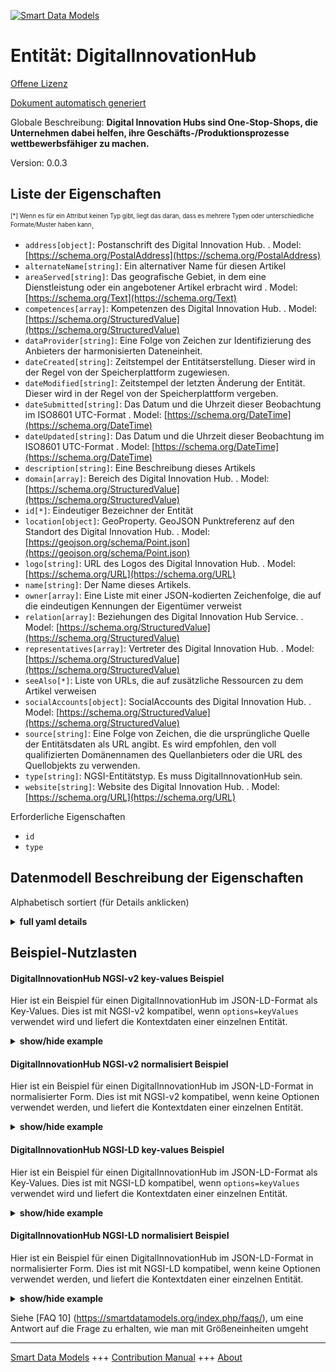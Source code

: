 <!-- 10-Header -->  
[![Smart Data Models](https://smartdatamodels.org/wp-content/uploads/2022/01/SmartDataModels_logo.png "Logo")](https://smartdatamodels.org)  
Entität: DigitalInnovationHub  
=============================<!-- /10-Header -->  
<!-- 15-License -->  
[Offene Lizenz](https://github.com/smart-data-models//dataModel.DigitalInnovationHub/blob/master/DigitalInnovationHub/LICENSE.md)  
[Dokument automatisch generiert](https://docs.google.com/presentation/d/e/2PACX-1vTs-Ng5dIAwkg91oTTUdt8ua7woBXhPnwavZ0FxgR8BsAI_Ek3C5q97Nd94HS8KhP-r_quD4H0fgyt3/pub?start=false&loop=false&delayms=3000#slide=id.gb715ace035_0_60)  
<!-- /15-License -->  
<!-- 20-Description -->  
Globale Beschreibung: **Digital Innovation Hubs sind One-Stop-Shops, die Unternehmen dabei helfen, ihre Geschäfts-/Produktionsprozesse wettbewerbsfähiger zu machen.**  
Version: 0.0.3  
<!-- /20-Description -->  
<!-- 30-PropertiesList -->  

## Liste der Eigenschaften  

<sup><sub>[*] Wenn es für ein Attribut keinen Typ gibt, liegt das daran, dass es mehrere Typen oder unterschiedliche Formate/Muster haben kann</sub></sup>.  
- `address[object]`: Postanschrift des Digital Innovation Hub.  . Model: [https://schema.org/PostalAddress](https://schema.org/PostalAddress)- `alternateName[string]`: Ein alternativer Name für diesen Artikel  - `areaServed[string]`: Das geografische Gebiet, in dem eine Dienstleistung oder ein angebotener Artikel erbracht wird  . Model: [https://schema.org/Text](https://schema.org/Text)- `competences[array]`: Kompetenzen des Digital Innovation Hub.  . Model: [https://schema.org/StructuredValue](https://schema.org/StructuredValue)- `dataProvider[string]`: Eine Folge von Zeichen zur Identifizierung des Anbieters der harmonisierten Dateneinheit.  - `dateCreated[string]`: Zeitstempel der Entitätserstellung. Dieser wird in der Regel von der Speicherplattform zugewiesen.  - `dateModified[string]`: Zeitstempel der letzten Änderung der Entität. Dieser wird in der Regel von der Speicherplattform vergeben.  - `dateSubmitted[string]`: Das Datum und die Uhrzeit dieser Beobachtung im ISO8601 UTC-Format  . Model: [https://schema.org/DateTime](https://schema.org/DateTime)- `dateUpdated[string]`: Das Datum und die Uhrzeit dieser Beobachtung im ISO8601 UTC-Format  . Model: [https://schema.org/DateTime](https://schema.org/DateTime)- `description[string]`: Eine Beschreibung dieses Artikels  - `domain[array]`: Bereich des Digital Innovation Hub.  . Model: [https://schema.org/StructuredValue](https://schema.org/StructuredValue)- `id[*]`: Eindeutiger Bezeichner der Entität  - `location[object]`: GeoProperty. GeoJSON Punktreferenz auf den Standort des Digital Innovation Hub.  . Model: [https://geojson.org/schema/Point.json](https://geojson.org/schema/Point.json)- `logo[string]`: URL des Logos des Digital Innovation Hub.  . Model: [https://schema.org/URL](https://schema.org/URL)- `name[string]`: Der Name dieses Artikels.  - `owner[array]`: Eine Liste mit einer JSON-kodierten Zeichenfolge, die auf die eindeutigen Kennungen der Eigentümer verweist  - `relation[array]`: Beziehungen des Digital Innovation Hub Service.  . Model: [https://schema.org/StructuredValue](https://schema.org/StructuredValue)- `representatives[array]`: Vertreter des Digital Innovation Hub.  . Model: [https://schema.org/StructuredValue](https://schema.org/StructuredValue)- `seeAlso[*]`: Liste von URLs, die auf zusätzliche Ressourcen zu dem Artikel verweisen  - `socialAccounts[object]`: SocialAccounts des Digital Innovation Hub.  . Model: [https://schema.org/StructuredValue](https://schema.org/StructuredValue)- `source[string]`: Eine Folge von Zeichen, die die ursprüngliche Quelle der Entitätsdaten als URL angibt. Es wird empfohlen, den voll qualifizierten Domänennamen des Quellanbieters oder die URL des Quellobjekts zu verwenden.  - `type[string]`: NGSI-Entitätstyp. Es muss DigitalInnovationHub sein.  - `website[string]`: Website des Digital Innovation Hub.  . Model: [https://schema.org/URL](https://schema.org/URL)<!-- /30-PropertiesList -->  
<!-- 35-RequiredProperties -->  
Erforderliche Eigenschaften  
- `id`  - `type`  <!-- /35-RequiredProperties -->  
<!-- 40-RequiredProperties -->  
<!-- /40-RequiredProperties -->  
<!-- 50-DataModelHeader -->  
## Datenmodell Beschreibung der Eigenschaften  
Alphabetisch sortiert (für Details anklicken)  
<!-- /50-DataModelHeader -->  
<!-- 60-ModelYaml -->  
<details><summary><strong>full yaml details</strong></summary>    
```yaml  
DigitalInnovationHub:    
  description: 'Digital Innovation Hubs are one-stop-shops that help companies to become more competitive with regard to their business/production processes.'    
  properties:    
    address:    
      description: 'PostalAddress of the Digital Innovation Hub.'    
      type: object    
      x-ngsi:    
        model: https://schema.org/PostalAddress    
        type: Property    
    alternateName:    
      description: 'An alternative name for this item'    
      type: string    
      x-ngsi:    
        type: Property    
    areaServed:    
      description: 'The geographic area where a service or offered item is provided'    
      type: string    
      x-ngsi:    
        model: https://schema.org/Text    
        type: Property    
    competences:    
      description: 'Competences of the Digital Innovation Hub.'    
      items:    
        - type: string    
      type: array    
      x-ngsi:    
        model: https://schema.org/StructuredValue    
        type: Property    
    dataProvider:    
      description: 'A sequence of characters identifying the provider of the harmonised data entity.'    
      type: string    
      x-ngsi:    
        type: Property    
    dateCreated:    
      description: 'Entity creation timestamp. This will usually be allocated by the storage platform.'    
      format: date-time    
      type: string    
      x-ngsi:    
        type: Property    
    dateModified:    
      description: 'Timestamp of the last modification of the entity. This will usually be allocated by the storage platform.'    
      format: date-time    
      type: string    
      x-ngsi:    
        type: Property    
    dateSubmitted:    
      description: 'The date and time of this observation in ISO8601 UTC format'    
      format: date-time    
      type: string    
      x-ngsi:    
        model: https://schema.org/DateTime    
        type: Property    
    dateUpdated:    
      description: 'The date and time of this observation in ISO8601 UTC format'    
      format: date-time    
      type: string    
      x-ngsi:    
        model: https://schema.org/DateTime    
        type: Property    
    description:    
      description: 'A description of this item'    
      type: string    
      x-ngsi:    
        type: Property    
    domain:    
      description: 'Domain of the Digital Innovation Hub.'    
      items:    
        - type: string    
      type: array    
      x-ngsi:    
        model: https://schema.org/StructuredValue    
        type: Property    
    id:    
      anyOf: &digitalinnovationhub_-_properties_-_owner_-_items_-_anyof    
        - description: 'Property. Identifier format of any NGSI entity'    
          maxLength: 256    
          minLength: 1    
          pattern: ^[\w\-\.\{\}\$\+\*\[\]`|~^@!,:\\]+$    
          type: string    
        - description: 'Property. Identifier format of any NGSI entity'    
          format: uri    
          type: string    
      description: 'Unique identifier of the entity'    
      x-ngsi:    
        type: Property    
    location:    
      description: 'GeoProperty. GeoJSON Point reference to the location of the Digital Innovation Hub.'    
      type: object    
      x-ngsi:    
        model: https://geojson.org/schema/Point.json    
    logo:    
      description: 'URL of the logo of the Digital Innovation Hub.'    
      type: string    
      x-ngsi:    
        model: https://schema.org/URL    
        type: Property    
    name:    
      description: 'The name of this item.'    
      type: string    
      x-ngsi:    
        type: Property    
    owner:    
      description: 'A List containing a JSON encoded sequence of characters referencing the unique Ids of the owner(s)'    
      items: &properties_-_owner_-_items    
        anyOf: *digitalinnovationhub_-_properties_-_owner_-_items_-_anyof    
        description: 'Property. Unique identifier of the entity'    
      type: array    
      x-ngsi:    
        type: Property    
    relation:    
      description: 'Relations of the Digital Innovation Hub Service.'    
      items:    
        - properties:    
            alternateName:    
              description: 'Property. An alternative name for this item'    
              type: string    
            dataProvider:    
              description: 'Property. A sequence of characters identifying the provider of the harmonised data entity.'    
              type: string    
            dateCreated:    
              description: 'Property. Entity creation timestamp. This will usually be allocated by the storage platform.'    
              format: date-time    
              type: string    
            dateModified:    
              description: 'Property. Timestamp of the last modification of the entity. This will usually be allocated by the storage platform.'    
              format: date-time    
              type: string    
            description:    
              description: 'Property. A description of this item'    
              type: string    
            id:    
              anyOf: *digitalinnovationhub_-_properties_-_owner_-_items_-_anyof    
              description: 'Property. Unique identifier of the entity'    
            name:    
              description: 'Property. The name of this item.'    
              type: string    
            owner:    
              description: 'Property. A List containing a JSON encoded sequence of characters referencing the unique Ids of the owner(s)'    
              items: *properties_-_owner_-_items    
              type: array    
            seeAlso:    
              description: 'Property. list of uri pointing to additional resources about the item'    
              oneOf: &digitalinnovationhub_-_properties_-_seealso_-_oneof    
                - items:    
                    format: uri    
                    type: string    
                  minItems: 1    
                  type: array    
                - format: uri    
                  type: string    
            source:    
              description: 'Property. A sequence of characters giving the original source of the entity data as a URL. Recommended to be the fully qualified domain name of the source provider, or the URL to the source object.'    
              type: string    
          type: object    
      type: array    
      x-ngsi:    
        model: https://schema.org/StructuredValue    
        type: Property    
    representatives:    
      description: 'Representatives of the Digital Innovation Hub.'    
      items:    
        - properties:    
            email:    
              type: string    
            name:    
              type: string    
            responsibilities:    
              type: string    
            role:    
              type: string    
            surname:    
              type: string    
          type: object    
      type: array    
      x-ngsi:    
        model: https://schema.org/StructuredValue    
        type: Property    
    seeAlso:    
      description: 'list of uri pointing to additional resources about the item'    
      oneOf: *digitalinnovationhub_-_properties_-_seealso_-_oneof    
      x-ngsi:    
        type: Property    
    socialAccounts:    
      description: 'SocialAccounts of the Digital Innovation Hub.'    
      properties:    
        facebook:    
          type: string    
        instagram:    
          type: string    
        linkedin:    
          type: string    
        twitter:    
          type: string    
      type: object    
      x-ngsi:    
        model: https://schema.org/StructuredValue    
        type: Property    
    source:    
      description: 'A sequence of characters giving the original source of the entity data as a URL. Recommended to be the fully qualified domain name of the source provider, or the URL to the source object.'    
      type: string    
      x-ngsi:    
        type: Property    
    type:    
      description: 'NGSI entity type. It has to be DigitalInnovationHub'    
      enum:    
        - DigitalInnovationHub    
      type: string    
      x-ngsi:    
        type: Property    
    website:    
      description: 'Website of the Digital Innovation Hub.'    
      type: string    
      x-ngsi:    
        model: https://schema.org/URL    
        type: Property    
  required:    
    - id    
    - type    
  type: object    
  x-derived-from: ""    
  x-disclaimer: 'Redistribution and use in source and binary forms, with or without modification, are permitted  provided that the license conditions are met. Copyleft (c) 2022 Contributors to Smart Data Models Program'    
  x-license-url: https://github.com/smart-data-models/dataModel.DigitalInnovationHub/blob/master/DigitalInnovationHub/LICENSE.md    
  x-model-schema: https://smart-data-models.github.io/dataModel.DIH/DigitalInnovationHub/schema.json    
  x-model-tags: DIH    
  x-version: 0.0.3    
```  
</details>    
<!-- /60-ModelYaml -->  
<!-- 70-MiddleNotes -->  
<!-- /70-MiddleNotes -->  
<!-- 80-Examples -->  
## Beispiel-Nutzlasten  
#### DigitalInnovationHub NGSI-v2 key-values Beispiel  
Hier ist ein Beispiel für einen DigitalInnovationHub im JSON-LD-Format als Key-Values. Dies ist mit NGSI-v2 kompatibel, wenn `options=keyValues` verwendet wird und liefert die Kontextdaten einer einzelnen Entität.  
<details><summary><strong>show/hide example</strong></summary>    
```json  
{  
	"id": "DigitalInnovationHub:Z6LGtH0B_X_d5NJkJEfB",  
	"type": "DigitalInnovationHub",  
	"title": "Sample DIH",  
	"website": "https://www.sample-dih.com/",  
	"logo": "https://www.sample-dih.com/logo.png",  
	"description": "Digital Innovation Hubs are one-stop-shops that help companies to become more competitive with regard to their business/production processes",  
	"location": {  
		"type": "Point",  
		"coordinates": [  
            43.66481,  
			7.196545  
        ]  
    },  
	"address": {  
		"streetAddress": "Viale della Regione Siciliana Nord Ovest",  
		"addressRegion": "Sicily",  
		"postalCode": "90146",  
		"addressCountry": "IT",  
		"addressLocality": "Palermo"  
	},  
	"representatives": [  
		{  
			"name": "John",  
			"surname": "Doe",  
			"email": "john.doe@sample-dih.com",  
			"role": "Engineer",  
			"responsibilities": "Manufacturing engineer"  
		}  
	],  
	"domain": [  
		"Manufacture of machinery and equipment"  
	],  
	"competences": [  
		"Additive manufacturing (3D printing)"  
	],  
	"socialAccounts": {  
		"linkedin": "https://www.linkedin.com/company/sample-dih",  
		"facebook": "https://www.facebook.com/sample.dih/",  
		"twitter": "https://www.twitter.com/sampledih",  
		"instagram": "https://www.instagram.com/lifeatsampledih"  
	},  
	"relation": [  
		{  
			"id": "DigitalInnovationHub:R5Ju4oO0_X_Jy8GO5d2"  
		},  
		{  
			"id": "DigitalInnovationHub:D5yr9HT3_X_RH7Fy7H9"  
		}  
	],  
	"dateSubmitted": "2020-07-07T15:05:59.408Z",  
	"dateUpdated": "2020-07-07T15:05:59.408Z"  
}  
```  
</details>  
#### DigitalInnovationHub NGSI-v2 normalisiert Beispiel  
Hier ist ein Beispiel für einen DigitalInnovationHub im JSON-LD-Format in normalisierter Form. Dies ist mit NGSI-v2 kompatibel, wenn keine Optionen verwendet werden, und liefert die Kontextdaten einer einzelnen Entität.  
<details><summary><strong>show/hide example</strong></summary>    
```json  
{  
	"id": "DigitalInnovationHub:Z6LGtH0B_X_d5NJkJEfB",  
	"type": "DigitalInnovationHub",  
	"title": {  
		"type": "Text",  
		"value": "Sample DIH"  
	},  
	"website": {  
		"type": "URL",  
		"value": "https://www.sample-dih.com/"  
	},  
	"logo": {  
		"type": "URL",  
		"value": "https://www.sample-dih.com/logo.png"  
	},  
	"description": {  
		"type": "Text",  
		"value": "Digital Innovation Hubs are one-stop-shops that help companies to become more competitive with regard to their business/production processes"  
	},  
	"location": {  
		"type": "geo:json",  
		"value": {  
			"type": "Point",  
			"coordinates": [  
				43.66481,  
				7.196545  
			]  
		}  
	},  
	"address": {  
		"type": "PostalAddress",  
		"value": {  
			"streetAddress": "Viale della Regione Siciliana Nord Ovest",  
			"addressRegion": "Sicily",  
			"postalCode": "90146",  
			"addressCountry": "IT",  
			"addressLocality": "Palermo"  
		}  
	},  
	"representatives": {  
		"type": "array",  
		"value": [  
			{  
				"name": "John",  
				"surname": "Doe",  
				"email": "john.doe@sample-dih.com",  
				"role": "Engineer",  
				"responsibilities": "Manufacturing engineer"  
			}  
		]  
	},  
	"domain": {  
		"type": "array",  
		"value": [  
			"Manufacture of machinery and equipment"  
		]  
	},  
	"competences": {  
		"type": "array",  
		"value": [  
			"Additive manufacturing (3D printing)"  
		]  
	},  
	"socialAccounts": {  
		"type": "StructuredValue",  
		"value": {  
			"linkedin": "https://www.linkedin.com/company/sample-dih",  
			"facebook": "https://www.facebook.com/sample.dih/",  
			"twitter": "https://www.twitter.com/sampledih",  
			"instagram": "https://www.instagram.com/lifeatsampledih"  
		}  
	},  
	"relation": {  
		"type": "array",  
		"value": [  
			{  
				"id": "DigitalInnovationHub:R5Ju4oO0_X_Jy8GO5d2"  
			},  
			{  
				"id": "DigitalInnovationHub:D5yr9HT3_X_RH7Fy7H9"  
			}  
		]  
	},  
	"dateSubmitted": {  
		"type": "DateTime",  
		"value": {  
			"type": "DateTime",  
			"value": "2020-05-07T15:00:13.408Z"  
		}  
	},  
	"dateUpdated": {  
		"type": "DateTime",  
		"value": {  
			"type": "DateTime",  
			"value": "2020-07-07T15:05:59.408Z"  
		}  
	}  
}  
```  
</details>  
#### DigitalInnovationHub NGSI-LD key-values Beispiel  
Hier ist ein Beispiel für einen DigitalInnovationHub im JSON-LD-Format als Key-Values. Dies ist mit NGSI-LD kompatibel, wenn `options=keyValues` verwendet wird und liefert die Kontextdaten einer einzelnen Entität.  
<details><summary><strong>show/hide example</strong></summary>    
```json  
{  
    "id": "urn:ngsi-ld:DigitalInnovationHub:DigitalInnovationHub:Z6LGtH0B_X_d5NJkJEfB",  
    "type": "DigitalInnovationHub",  
    "title": "Sample DIH",  
    "website": "https://www.sample-dih.com/",  
    "logo": "https://www.sample-dih.com/logo.png",  
    "description": "Digital Innovation Hubs are one-stop-shops that help companies to become more competitive with regard to their business/production processes",  
    "location": {  
        "type": "Point",  
        "coordinates": [  
            43.66481,  
            7.196545  
        ]  
    },  
    "address": {  
        "streetAddress": "Viale della Regione Siciliana Nord Ovest",  
        "addressRegion": "Sicily",  
        "postalCode": "90146",  
        "addressCountry": "IT",  
        "addressLocality": "Palermo"  
    },  
    "representatives": [  
        {  
            "name": "John",  
            "surname": "Doe",  
            "email": "john.doe@sample-dih.com",  
            "role": "Engineer",  
            "responsibilities": "Manufacturing engineer"  
        }  
    ],  
    "domain": [  
        "Manufacture of machinery and equipment"  
    ],  
    "competences": [  
        "Additive manufacturing (3D printing)"  
    ],  
    "socialAccounts": {  
        "linkedin": "https://www.linkedin.com/company/sample-dih",  
        "facebook": "https://www.facebook.com/sample.dih/",  
        "twitter": "https://www.twitter.com/sampledih",  
        "instagram": "https://www.instagram.com/lifeatsampledih"  
    },  
    "relation": [  
        {  
            "id": "urn:ngsi-ld:DigitalInnovationHub:id:R5Ju4oO0_X_Jy8GO5d2"  
        },  
        {  
            "id": "urn:ngsi-ld:DigitalInnovationHub:id:D5yr9HT3_X_RH7Fy7H9"  
        }  
    ],  
    "dateSubmitted": "2020-07-07T15:05:59.408Z",  
    "dateUpdated": "2020-07-07T15:05:59.408Z",  
    "@context": [  
        "https://smart-data-models.github.io/dataModel.DigitalInnovationHub/context.jsonld",  
        "https://raw.githubusercontent.com/smart-data-models/dataModel.DigitalInnovationHub/master/context.jsonld"  
    ]  
}  
```  
</details>  
#### DigitalInnovationHub NGSI-LD normalisiert Beispiel  
Hier ist ein Beispiel für einen DigitalInnovationHub im JSON-LD-Format in normalisierter Form. Dies ist mit NGSI-LD kompatibel, wenn keine Optionen verwendet werden, und liefert die Kontextdaten einer einzelnen Entität.  
<details><summary><strong>show/hide example</strong></summary>    
```json  
{  
    "id": "urn:ngsi-ld:DigitalInnovationHub:DigitalInnovationHub:Z6LGtH0B_X_d5NJkJEfB",  
    "type": "DigitalInnovationHub",  
    "title": {  
        "type": "Property",  
        "value": "Sample DIH"  
    },  
    "website": {  
        "type": "Property",  
        "value": "https://www.sample-dih.com/"  
    },  
    "logo": {  
        "type": "Property",  
        "value": "https://www.sample-dih.com/logo.png"  
    },  
    "description": {  
        "type": "Property",  
        "value": "Digital Innovation Hubs are one-stop-shops that help companies to become more competitive with regard to their business/production processes"  
    },  
    "location": {  
        "type": "Geoproperty",  
        "value": {  
            "type": "Point",  
            "coordinates": [  
                43.66481,  
                7.196545  
            ]  
        }  
    },  
    "address": {  
        "type": "Property",  
        "value": {  
            "streetAddress": "Viale della Regione Siciliana Nord Ovest",  
            "addressRegion": "Sicily",  
            "postalCode": "90146",  
            "addressCountry": "IT",  
            "addressLocality": "Palermo"  
        }  
    },  
    "representatives": {  
        "type": "Property",  
        "value": [  
            {  
                "name": "John",  
                "surname": "Doe",  
                "email": "john.doe@sample-dih.com",  
                "role": "Engineer",  
                "responsibilities": "Manufacturing engineer"  
            }  
        ]  
    },  
    "domain": {  
        "type": "Property",  
        "value": [  
            "Manufacture of machinery and equipment"  
        ]  
    },  
    "competences": {  
        "type": "Property",  
        "value": [  
            "Additive manufacturing (3D printing)"  
        ]  
    },  
    "socialAccounts": {  
        "type": "Property",  
        "value": {  
            "linkedin": "https://www.linkedin.com/company/sample-dih",  
            "facebook": "https://www.facebook.com/sample.dih/",  
            "twitter": "https://www.twitter.com/sampledih",  
            "instagram": "https://www.instagram.com/lifeatsampledih"  
        }  
    },  
    "relation": {  
        "type": "Relationship",  
        "value": [  
            {  
                "id": "urn:ngsi-ld:DigitalInnovationHub:id:R5Ju4oO0_X_Jy8GO5d2"  
            },  
            {  
                "id": "urn:ngsi-ld:DigitalInnovationHub:id:D5yr9HT3_X_RH7Fy7H9"  
            }  
        ]  
    },  
    "dateSubmitted": {  
        "type": "Property",  
        "value": {  
            "type": "DateTime",  
            "value": "2020-07-07T15:05:59.408Z"  
        }  
    },  
    "dateUpdated": {  
        "type": "Property",  
        "value": {  
            "type": "DateTime",  
            "value": "2020-07-07T15:05:59.408Z"  
        }  
    },  
    "@context": [  
        "https://smart-data-models.github.io/dataModel.DigitalInnovationHub/context.jsonld",  
        "https://raw.githubusercontent.com/smart-data-models/dataModel.DigitalInnovationHub/master/context.jsonld"  
    ]  
}  
```  
</details><!-- /80-Examples -->  
<!-- 90-FooterNotes -->  
<!-- /90-FooterNotes -->  
<!-- 95-Units -->  
Siehe [FAQ 10] (https://smartdatamodels.org/index.php/faqs/), um eine Antwort auf die Frage zu erhalten, wie man mit Größeneinheiten umgeht  
<!-- /95-Units -->  
<!-- 97-LastFooter -->  
---  
[Smart Data Models](https://smartdatamodels.org) +++ [Contribution Manual](https://bit.ly/contribution_manual) +++ [About](https://bit.ly/Introduction_SDM)<!-- /97-LastFooter -->  
